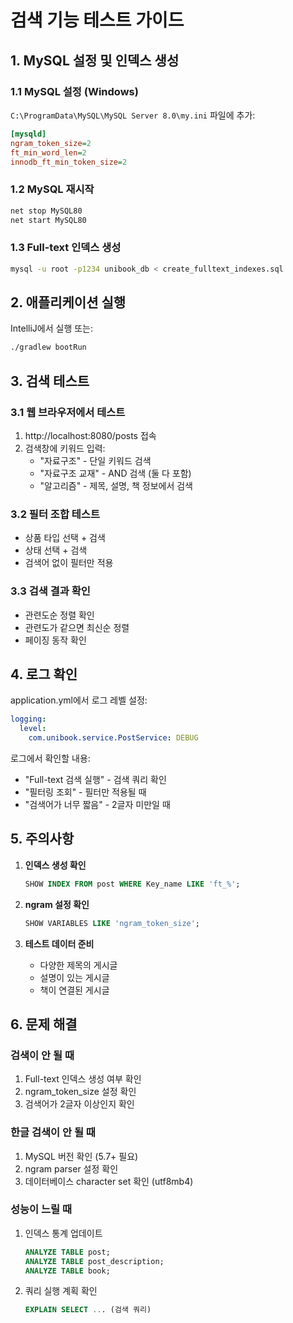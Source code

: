 # 검색 기능 테스트 가이드

## 1. MySQL 설정 및 인덱스 생성

### 1.1 MySQL 설정 (Windows)
`C:\ProgramData\MySQL\MySQL Server 8.0\my.ini` 파일에 추가:
```ini
[mysqld]
ngram_token_size=2
ft_min_word_len=2
innodb_ft_min_token_size=2
```

### 1.2 MySQL 재시작
```cmd
net stop MySQL80
net start MySQL80
```

### 1.3 Full-text 인덱스 생성
```bash
mysql -u root -p1234 unibook_db < create_fulltext_indexes.sql
```

## 2. 애플리케이션 실행

IntelliJ에서 실행 또는:
```bash
./gradlew bootRun
```

## 3. 검색 테스트

### 3.1 웹 브라우저에서 테스트
1. http://localhost:8080/posts 접속
2. 검색창에 키워드 입력:
   - "자료구조" - 단일 키워드 검색
   - "자료구조 교재" - AND 검색 (둘 다 포함)
   - "알고리즘" - 제목, 설명, 책 정보에서 검색

### 3.2 필터 조합 테스트
- 상품 타입 선택 + 검색
- 상태 선택 + 검색
- 검색어 없이 필터만 적용

### 3.3 검색 결과 확인
- 관련도순 정렬 확인
- 관련도가 같으면 최신순 정렬
- 페이징 동작 확인

## 4. 로그 확인

application.yml에서 로그 레벨 설정:
```yaml
logging:
  level:
    com.unibook.service.PostService: DEBUG
```

로그에서 확인할 내용:
- "Full-text 검색 실행" - 검색 쿼리 확인
- "필터링 조회" - 필터만 적용될 때
- "검색어가 너무 짧음" - 2글자 미만일 때

## 5. 주의사항

1. **인덱스 생성 확인**
   ```sql
   SHOW INDEX FROM post WHERE Key_name LIKE 'ft_%';
   ```

2. **ngram 설정 확인**
   ```sql
   SHOW VARIABLES LIKE 'ngram_token_size';
   ```

3. **테스트 데이터 준비**
   - 다양한 제목의 게시글
   - 설명이 있는 게시글
   - 책이 연결된 게시글

## 6. 문제 해결

### 검색이 안 될 때
1. Full-text 인덱스 생성 여부 확인
2. ngram_token_size 설정 확인
3. 검색어가 2글자 이상인지 확인

### 한글 검색이 안 될 때
1. MySQL 버전 확인 (5.7+ 필요)
2. ngram parser 설정 확인
3. 데이터베이스 character set 확인 (utf8mb4)

### 성능이 느릴 때
1. 인덱스 통계 업데이트
   ```sql
   ANALYZE TABLE post;
   ANALYZE TABLE post_description;
   ANALYZE TABLE book;
   ```

2. 쿼리 실행 계획 확인
   ```sql
   EXPLAIN SELECT ... (검색 쿼리)
   ```